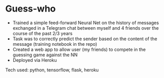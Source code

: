 # Guess-who

- Trained a simple feed-forward Neural Net on the history of messages exchanged in a Telegram chat between myself and 4 friends over the course of the past 2/3 years
- Task was to correctly predict the sender based on the content of the message (training notebook in the repo)
- Created a web app to allow user (my friends) to compete in the guessing game against the NN
- Deployed via Heroku

Tech used: python, tensorflow, flask, heroku

